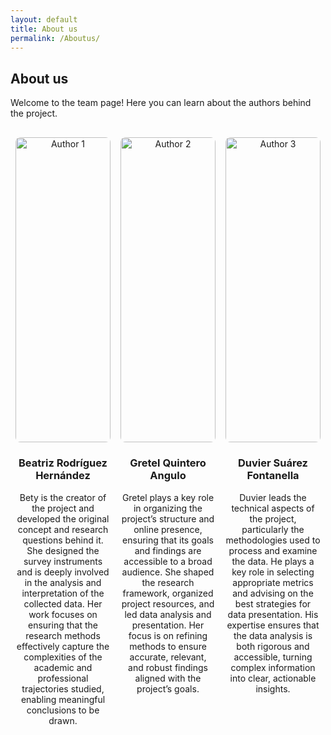 ```yaml
---
layout: default
title: About us
permalink: /Aboutus/
---
```


## About us

Welcome to the team page! Here you can learn about the authors behind the project.

<div style="display: flex; justify-content: space-around; margin-top: 30px;">
  <div style="text-align: center; width: 30%;">
    <img src="{{ site.baseurl }}/assets/images/IMG_20200112_212532.jpg" alt="Author 1" style="width: 100%; border-radius: 8px;" />
    <h3>Beatriz Rodríguez Hernández</h3>
    <p>Bety is the creator of the project and developed the original concept and research questions behind it. She designed the survey instruments and is deeply involved in the analysis and interpretation of the collected data. Her work focuses on ensuring that the research methods effectively capture the complexities of the academic and professional trajectories studied, enabling meaningful conclusions to be drawn.</p>
  </div>
  <div style="text-align: center; width: 30%;">
    <img src="{{ site.baseurl }}/assets/images/IMG_20200112_212532.jpg" alt="Author 2" style="width: 100%; border-radius: 8px;" />
    <h3>Gretel Quintero Angulo</h3>
    <p> Gretel plays a key role in organizing the project’s structure and online presence, ensuring that its goals and findings are accessible to a broad audience. She shaped the research framework, organized project resources, and led data analysis and presentation. Her focus is on refining methods to ensure accurate, relevant, and robust findings aligned with the project’s goals.</p>
  </div>
  <div style="text-align: center; width: 30%;">
    <img src="{{ site.baseurl }}/assets/images/IMG_20200112_212532.jpg" alt="Author 3" style="width: 100%; border-radius: 8px;" />
    <h3>Duvier Suárez Fontanella</h3>
    <p>Duvier leads the technical aspects of the project, particularly the methodologies used to process and examine the data. He plays a key role in selecting appropriate metrics and advising on the best strategies for data presentation. His expertise ensures that the data analysis is both rigorous and accessible, turning complex information into clear, actionable insights.</p>
  </div>
</div>
